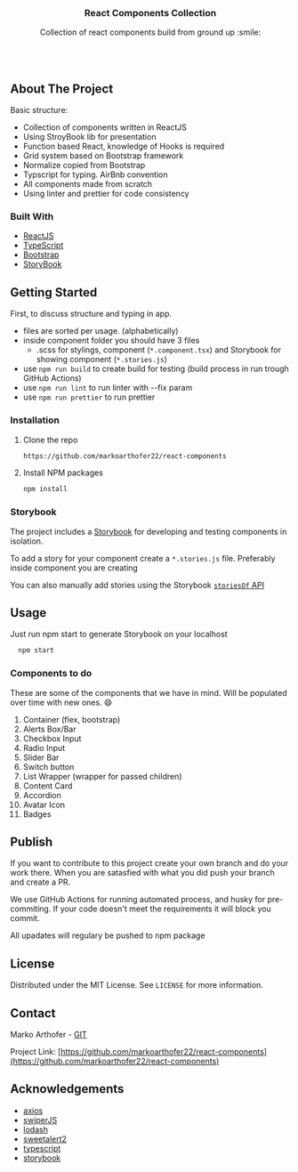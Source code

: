 <br />
<p align="center">
  <h3 align="center">React Components Collection</h3>

  <p align="center">
    Collection of react components build from ground up :smile:
    <br />
    <br />
    <br />
    <br />
  </p>
</p>

<!-- ABOUT THE PROJECT -->

## About The Project

Basic structure:

-   Collection of components written in ReactJS
-   Using StroyBook lib for presentation
-   Function based React, knowledge of Hooks is required
-   Grid system based on Bootstrap framework
-   Normalize copied from Bootstrap
-   Typscript for typing. AirBnb convention
-   All components made from scratch
-   Using linter and prettier for code consistency

### Built With

-   [ReactJS](https://reactjs.org/)
-   [TypeScript](https://www.typescriptlang.org/)
-   [Bootstrap](https://getbootstrap.com)
-   [StoryBook](https://storybook.js.org/)

<!-- GETTING STARTED -->

## Getting Started

First, to discuss structure and typing in app.

-   files are sorted per usage. (alphabetically)
-   inside component folder you should have 3 files
    -   .scss for stylings, component (`*.component.tsx`) and Storybook for showing component (`*.stories.js`)
-   use `npm run build` to create build for testing (build process in run trough GitHub Actions)
-   use `npm run lint` to run linter with --fix param
-   use `npm run prettier` to run prettier

### Installation

1. Clone the repo
    ```sh
    https://github.com/markoarthofer22/react-components
    ```
2. Install NPM packages
    ```sh
    npm install
    ```

<!-- USAGE EXAMPLES -->

### Storybook

The project includes a [Storybook](https://storybook.js.org/) for developing and testing components in isolation.

To add a story for your component create a `*.stories.js` file. Preferably inside component you are creating

You can also manually add stories using the Storybook [`storiesOf` API](https://storybook.js.org/docs/formats/storiesof-api/)

## Usage

Just run npm start to generate Storybook on your localhost

```sh
  npm start
```

### Components to do

These are some of the components that we have in mind. Will be populated over time with new ones. :smile:

1. Container (flex, bootstrap)
2. Alerts Box/Bar
3. Checkbox Input
4. Radio Input
5. Slider Bar
6. Switch button
7. List Wrapper (wrapper for passed children)
8. Content Card
9. Accordion
10. Avatar Icon
11. Badges

<!-- PUBLISH -->

## Publish

If you want to contribute to this project create your own branch and do your work there. When you are satasfied with what you did push your branch and create a PR.

We use GitHub Actions for running automated process, and husky for pre-commiting. If your code doesn't meet the requirements it will block you commit.

All upadates will regulary be pushed to npm package

<!-- LICENSE -->

## License

Distributed under the MIT License. See `LICENSE` for more information.

<!-- CONTACT -->

## Contact

Marko Arthofer - [GIT](https://github.com/markoarthofer22)

Project Link: [https://github.com/markoarthofer22/react-components](https://github.com/markoarthofer22/react-components)

<!-- ACKNOWLEDGEMENTS -->

## Acknowledgements

-   [axios](https://www.webpagefx.com/tools/emoji-cheat-sheet)
-   [swiperJS](https://swiperjs.com/)
-   [lodash](https://lodash.com/)
-   [sweetalert2](https://sweetalert2.github.io/)
-   [typescript](https://www.typescriptlang.org/)
-   [storybook](https://storybook.js.org/)
